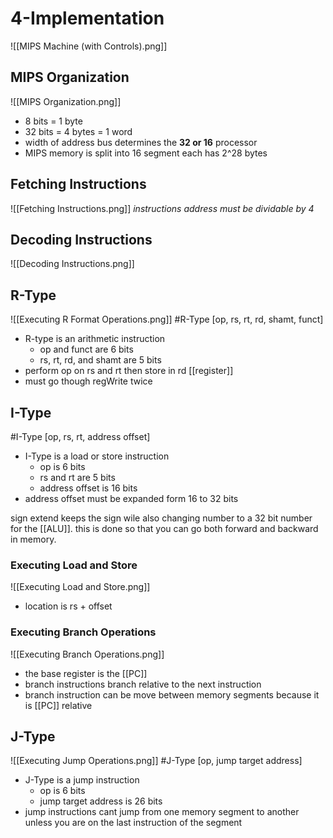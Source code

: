 # 4-Implementation
![[MIPS Machine (with Controls).png]]
## MIPS Organization
![[MIPS Organization.png]]
- 8 bits = 1 byte
- 32 bits = 4 bytes =  1 word
- width of address bus determines the **32 or 16** processor 
- MIPS memory is split into 16 segment each has 2^28 bytes

## Fetching Instructions
![[Fetching Instructions.png]]
*instructions address must be dividable by 4*

## Decoding Instructions
![[Decoding Instructions.png]]

## R-Type
![[Executing R Format Operations.png]]
#R-Type [op, rs, rt, rd, shamt, funct]
- R-type is an arithmetic  instruction
	- op and funct are 6 bits
	- rs, rt, rd, and shamt are 5 bits
- perform op on rs and rt then store in rd [[register]]
- must go though regWrite twice

## I-Type
#I-Type [op, rs, rt, address offset]
- I-Type is a load or store instruction
	- op is 6 bits
	- rs and rt are 5 bits
	- address offset is 16 bits
- address offset must be expanded form 16 to 32 bits

sign extend keeps the sign wile also changing number to a 32 bit number for the [[ALU]]. this is done so that you can go both forward and backward in memory.

### Executing Load and Store
![[Executing Load and Store.png]]
- location is rs + offset

### Executing Branch Operations
![[Executing Branch Operations.png]]
- the base register is the [[PC]]
- branch instructions branch relative to the next instruction
- branch instruction can be move between memory segments because it is [[PC]]  relative

## J-Type
![[Executing Jump Operations.png]]
#J-Type [op, jump target address]
- J-Type is a jump instruction
	- op is 6 bits
	- jump target address is 26 bits
- jump instructions cant jump from one memory segment to another unless you are on the last instruction of the segment
